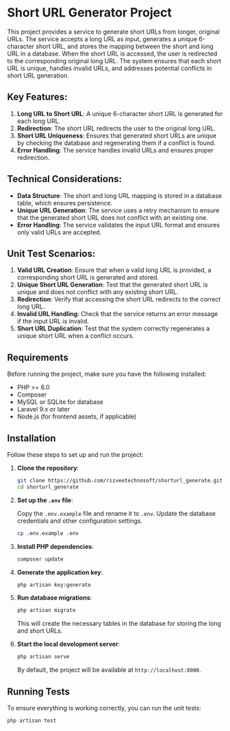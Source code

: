 # Short URL Generator Project

This project provides a service to generate short URLs from longer, original URLs. The service accepts a long URL as input, generates a unique 6-character short URL, and stores the mapping between the short and long URL in a database. When the short URL is accessed, the user is redirected to the corresponding original long URL. The system ensures that each short URL is unique, handles invalid URLs, and addresses potential conflicts in short URL generation.

## Key Features:
1. **Long URL to Short URL**: A unique 6-character short URL is generated for each long URL.
2. **Redirection**: The short URL redirects the user to the original long URL.
3. **Short URL Uniqueness**: Ensures that generated short URLs are unique by checking the database and regenerating them if a conflict is found.
4. **Error Handling**: The service handles invalid URLs and ensures proper redirection.

## Technical Considerations:
- **Data Structure**: The short and long URL mapping is stored in a database table, which ensures persistence.
- **Unique URL Generation**: The service uses a retry mechanism to ensure that the generated short URL does not conflict with an existing one.
- **Error Handling**: The service validates the input URL format and ensures only valid URLs are accepted.

## Unit Test Scenarios:
1. **Valid URL Creation**: Ensure that when a valid long URL is provided, a corresponding short URL is generated and stored.
2. **Unique Short URL Generation**: Test that the generated short URL is unique and does not conflict with any existing short URL.
3. **Redirection**: Verify that accessing the short URL redirects to the correct long URL.
4. **Invalid URL Handling**: Check that the service returns an error message if the input URL is invalid.
5. **Short URL Duplication**: Test that the system correctly regenerates a unique short URL when a conflict occurs.

## Requirements

Before running the project, make sure you have the following installed:
- PHP >= 8.0
- Composer
- MySQL or SQLite for database
- Laravel 9.x or later
- Node.js (for frontend assets, if applicable)

## Installation

Follow these steps to set up and run the project:

1. **Clone the repository**:

    ```bash
    git clone https://github.com/rizveetechnosoft/shorturl_generate.git
    cd shorturl_generate
    ```

2. **Set up the `.env` file**:

    Copy the `.env.example` file and rename it to `.env`. Update the database credentials and other configuration settings.

    ```bash
    cp .env.example .env
    ```

3. **Install PHP dependencies**:

    ```bash
    composer update
    ```

4. **Generate the application key**:

    ```bash
    php artisan key:generate
    ```

5. **Run database migrations**:

    ```bash
    php artisan migrate
    ```

    This will create the necessary tables in the database for storing the long and short URLs.

6. **Start the local development server**:

    ```bash
    php artisan serve
    ```

    By default, the project will be available at `http://localhost:8000`.

## Running Tests

To ensure everything is working correctly, you can run the unit tests:

```bash
php artisan test
